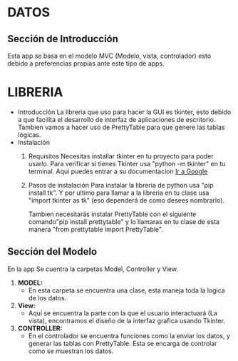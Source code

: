 # DATOS

## Sección de Introducción
Esta app se basa en el modelo MVC (Modelo, vista, controlador) esto debido a preferencias propias ante este tipo de apps. 

# LIBRERIA
- Introducción
  La libreria que uso para hacer la GUI es tkinter, esto debido a que facilita el desarrollo de interfaz de aplicaciones de escritorio.
  Tambien vamos a hacer uso de PrettyTable para que genere las tablas lógicas.
- Instalación
  1. Requisitos
     Necesitas installar tkinter en tu proyecto para poder usarlo. Para verificar si tienes Tkinter usa "python -m tkinter" en tu terminal.
     Aqui puedes entrar a su documentacion [Ir a Google](https://docs.python.org/3/library/tkinter.html)
  
  3. Pasos de instalación
     Para instalar la libreria de python usa "pip install tk".
     Y por ultimo para llamar a la libreria en tu clase usa "import tkinter as tk" (eso dependerá de como desees nombrarlo).
     
     Tambien necesitarás instalar PrettyTable con el siguiente comando"pip install prettytable" y lo llamaras en tu clase de esta manera "from prettytable import PrettyTable".

## Sección del Modelo
En la app Se cuentra la carpetas Model, Controller y View.

1. **MODEL:**
   - En esta carpeta se encuentra una clase, esta maneja toda la logica de los datos.
2. **View:**
   - Aquí se encuentra la parte con la que el usuario interactuará (La vista), encontramos el diseño de la interfaz grafica usando Tkinter.
3. **CONTROLLER:**
   - En el controlador se encuentra funciones como la enviar los datos, y generar las tablas con PrettyTable.
     Esta se encarga de controlar como se muestran los datos.


     
